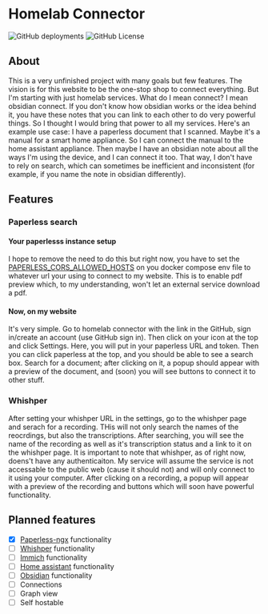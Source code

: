 # Homelab Connector

![GitHub deployments](https://img.shields.io/github/deployments/aamirazad/homelab-connector/Production?label=build&logo=vercel)
![GitHub License](https://img.shields.io/github/license/aamirazad/homelab-connector)

## About

This is a very unfinished project with many goals but few features. The vision is for this website to be the one-stop shop to connect everything. But I'm starting with just homelab services. What do I mean connect? I mean obsidian connect. If you don't know how obsidian works or the idea behind it, you have these notes that you can link to each other to do very powerful things. So I thought I would bring that power to all my services. Here's an example use case: I have a paperless document that I scanned. Maybe it's a manual for a smart home appliance. So I can connect the manual to the home assistant appliance. Then maybe I have an obsidian note about all the ways I'm using the device, and I can connect it too. That way, I don't have to rely on search, which can sometimes be inefficient and inconsistent (for example, if you name the note in obsidian differently).

## Features

### Paperless search

#### Your paperlesss instance setup

I hope to remove the need to do this but right now, you have to set the [PAPERLESS_CORS_ALLOWED_HOSTS](https://docs.paperless-ngx.com/configuration/#PAPERLESS_CORS_ALLOWED_HOSTS) on you docker compose env file to whatever url your using to connect to my website. This is to enable pdf preview which, to my understanding, won't let an external service download a pdf.

#### Now, on my website

It's very simple. Go to homelab connector with the link in the GitHub, sign in/create an account (use GitHub sign in). Then click on your icon at the top and click Settings. Here, you will put in your paperless URL and token. Then you can click paperless at the top, and you should be able to see a search box. Search for a document; after clicking on it, a popup should appear with a preview of the document, and (soon) you will see buttons to connect it to other stuff.

### Whishper

After setting your whishper URL in the settings, go to the whishper page and serach for a recording. THis will not only search the names of the reocrdings, but also the transcriptions. After searching, you will see the name of the recording as well as it's transcription status and a link to it on the whishper page. It is important to note that whishper, as of right now, doens't have any authenticaiton. My service will assume the service is not accessable to the public web (cause it should not) and will only connect to it using your computer. After clicking on a recording, a popup will appear with a preview of the recording and buttons which will soon have powerful functionality.

## Planned features

- [x] [Paperless-ngx](https://paperless-ngx.com) functionality
- [ ] [Whishper](https://whishper.net/) functionality
- [ ] [Immich](https://immich.app/) functionality
- [ ] [Home assistant](https://www.home-assistant.io/) functionality
- [ ] [Obsidian](https://obsidian.md/) functionality
- [ ] Connections
- [ ] Graph view
- [ ] Self hostable
